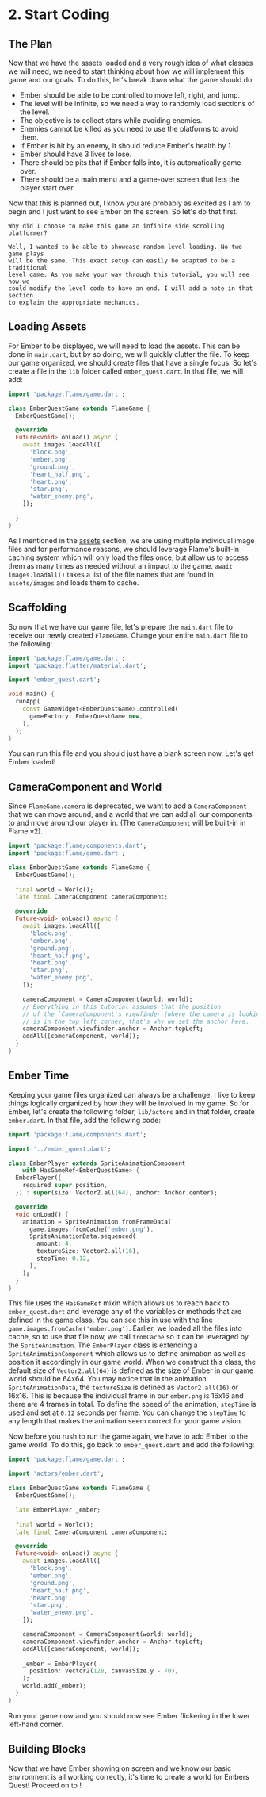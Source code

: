 # 2. Start Coding


## The Plan

Now that we have the assets loaded and a very rough idea of what classes we will need, we need to
start thinking about how we will implement this game and our goals. To do this, let's break down
what the game should do:

- Ember should be able to be controlled to move left, right, and jump.
- The level will be infinite, so we need a way to randomly load sections of the level.
- The objective is to collect stars while avoiding enemies.
- Enemies cannot be killed as you need to use the platforms to avoid them.
- If Ember is hit by an enemy, it should reduce Ember's health by 1.
- Ember should have 3 lives to lose.
- There should be pits that if Ember falls into, it is automatically game over.
- There should be a main menu and a game-over screen that lets the player start over.

Now that this is planned out, I know you are probably as excited as I am to begin and I just want to
see Ember on the screen. So let's do that first.

```{note}
Why did I choose to make this game an infinite side scrolling platformer?

Well, I wanted to be able to showcase random level loading. No two game plays
will be the same. This exact setup can easily be adapted to be a traditional 
level game. As you make your way through this tutorial, you will see how we 
could modify the level code to have an end. I will add a note in that section
to explain the appropriate mechanics.
```


## Loading Assets

For Ember to be displayed, we will need to load the assets. This can be done in `main.dart`, but by
so doing, we will quickly clutter the file. To keep our game organized, we should create files that
have a single focus. So let's create a file in the `lib` folder called `ember_quest.dart`. In that
file, we will add:

```dart
import 'package:flame/game.dart';

class EmberQuestGame extends FlameGame {
  EmberQuestGame();

  @override
  Future<void> onLoad() async {
    await images.loadAll([
      'block.png',
      'ember.png',
      'ground.png',
      'heart_half.png',
      'heart.png',
      'star.png',
      'water_enemy.png',
    ]);

  }
}
```

As I mentioned in the [assets](step_1.md#assets) section, we are using multiple individual image
files and for performance reasons, we should leverage Flame's built-in caching system which will
only load the files once, but allow us to access them as many times as needed without an impact to
the game. `await images.loadAll()` takes a list of the file names that are found in `assets/images`
and loads them to cache.


## Scaffolding

So now that we have our game file, let's prepare the `main.dart` file to receive our newly created
`FlameGame`. Change your entire `main.dart` file to the following:

```dart
import 'package:flame/game.dart';
import 'package:flutter/material.dart';

import 'ember_quest.dart';

void main() {
  runApp(
    const GameWidget<EmberQuestGame>.controlled(
      gameFactory: EmberQuestGame.new,
    ),
  );
}
```

You can run this file and you should just have a blank screen now. Let's get Ember loaded!


## CameraComponent and World

Since `FlameGame.camera` is deprecated, we want to add a `CameraComponent` that we can move around,
and a world that we can add all our components to and move around our player in.
(The `CameraComponent` will be built-in in Flame v2).

```dart
import 'package:flame/components.dart';
import 'package:flame/game.dart';

class EmberQuestGame extends FlameGame {
  EmberQuestGame();
  
  final world = World();
  late final CameraComponent cameraComponent;

  @override
  Future<void> onLoad() async {
    await images.loadAll([
      'block.png',
      'ember.png',
      'ground.png',
      'heart_half.png',
      'heart.png',
      'star.png',
      'water_enemy.png',
    ]);

    cameraComponent = CameraComponent(world: world);
    // Everything in this tutorial assumes that the position
    // of the `CameraComponent`s viewfinder (where the camera is looking)
    // is in the top left corner, that's why we set the anchor here.
    cameraComponent.viewfinder.anchor = Anchor.topLeft;
    addAll([cameraComponent, world]);
  }
}
```


## Ember Time

Keeping your game files organized can always be a challenge. I like to keep things logically
organized by how they will be involved in my game. So for Ember, let's create the following folder,
`lib/actors` and in that folder, create `ember.dart`. In that file, add the following code:

```dart
import 'package:flame/components.dart';

import '../ember_quest.dart';

class EmberPlayer extends SpriteAnimationComponent
    with HasGameRef<EmberQuestGame> {
  EmberPlayer({
    required super.position,
  }) : super(size: Vector2.all(64), anchor: Anchor.center);

  @override
  void onLoad() {
    animation = SpriteAnimation.fromFrameData(
      game.images.fromCache('ember.png'),
      SpriteAnimationData.sequenced(
        amount: 4,
        textureSize: Vector2.all(16),
        stepTime: 0.12,
      ),
    );
  }
}
```

This file uses the `HasGameRef` mixin which allows us to reach back to `ember_quest.dart` and
leverage any of the variables or methods that are defined in the game class. You can see this in
use with the line `game.images.fromCache('ember.png')`. Earlier, we loaded all the files into
cache, so to use that file now, we call `fromCache` so it can be leveraged by the `SpriteAnimation`.
The `EmberPlayer` class is extending a `SpriteAnimationComponent` which allows us to define
animation as well as position it accordingly in our game world. When we construct this class, the
default size of `Vector2.all(64)` is defined as the size of Ember in our game world should be 64x64.
You may notice that in the animation `SpriteAnimationData`, the `textureSize` is defined as
`Vector2.all(16)` or 16x16. This is because the individual frame in our `ember.png` is 16x16 and
there are 4 frames in total. To define the speed of the animation, `stepTime` is used and set at
`0.12` seconds per frame. You can change the `stepTime` to any length that makes the animation seem
correct for your game vision.

Now before you rush to run the game again, we have to add Ember to the game world. To do this, go
back to `ember_quest.dart` and add the following:

```dart
import 'package:flame/game.dart';

import 'actors/ember.dart';

class EmberQuestGame extends FlameGame {
  EmberQuestGame();

  late EmberPlayer _ember;
  
  final world = World();
  late final CameraComponent cameraComponent;

  @override
  Future<void> onLoad() async {
    await images.loadAll([
      'block.png',
      'ember.png',
      'ground.png',
      'heart_half.png',
      'heart.png',
      'star.png',
      'water_enemy.png',
    ]);

    cameraComponent = CameraComponent(world: world);
    cameraComponent.viewfinder.anchor = Anchor.topLeft;
    addAll([cameraComponent, world]);
    
    _ember = EmberPlayer(
      position: Vector2(128, canvasSize.y - 70),
    );
    world.add(_ember);
  }
}
```

Run your game now and you should now see Ember flickering in the lower left-hand corner.


## Building Blocks

Now that we have Ember showing on screen and we know our basic environment is all working correctly,
it's time to create a world for Embers Quest! Proceed on to [](step_3.md)!
